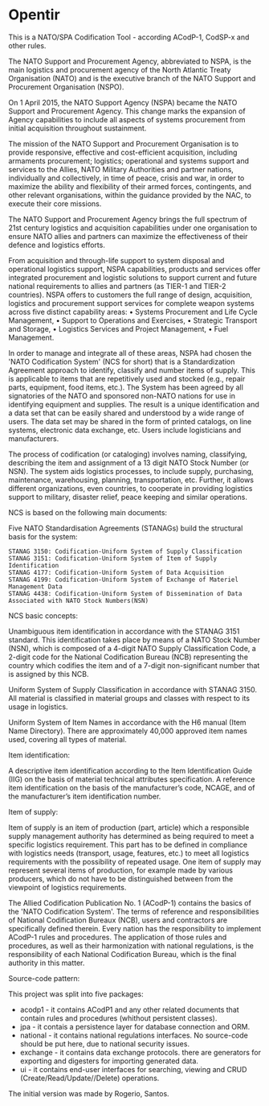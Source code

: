 # Opentir

This is a NATO/SPA Codification Tool - according ACodP-1, CodSP-x and other rules.

The NATO Support and Procurement Agency, abbreviated to NSPA, is the main logistics and procurement agency of the North Atlantic
Treaty Organisation (NATO) and is the executive branch of the NATO Support and Procurement Organisation (NSPO).

On 1 April 2015, the NATO Support Agency (NSPA) became the NATO Support and Procurement Agency. This change marks the expansion
of Agency capabilities to include all aspects of systems procurement from initial acquisition throughout sustainment.

The mission of the NATO Support and Procurement Organisation is to provide responsive, effective and cost-efficient acquisition,
including armaments procurement; logistics; operational and systems support and services to the Allies, NATO Military Authorities
and partner nations, individually and collectively, in time of peace, crisis and war, in order to maximize the ability and
flexibility of their armed forces, contingents, and other relevant organisations, within the guidance provided by the NAC, to
execute their core missions.

The NATO Support and Procurement Agency brings the full spectrum of 21st century logistics and acquisition capabilities under one
organisation to ensure NATO allies and partners can maximize the effectiveness of their defence and logistics efforts.

From acquisition and through-life support to system disposal and operational logistics support, NSPA capabilities, products and
services offer integrated procurement and logistic solutions to support current and future national requirements to allies and
partners (as TIER-1 and TIER-2 countries). NSPA offers to customers the full range of design, acquisition, logistics and
procurement support services for complete weapon systems across five distinct capability areas:
    • Systems Procurement and Life Cycle Management, 
    • Support to Operations and Exercises,
    • Strategic Transport and Storage,
    • Logistics Services and Project Management, 
    • Fuel Management.

In order to manage and integrate all of these areas, NSPA had chosen the 'NATO Codification System' (NCS for short) that is
a Standardization Agreement approach to identify, classify and number items of supply. This is applicable to items that are
repetitively used and stocked (e.g., repair parts, equipment, food items, etc.). The System has been agreed by all signatories
of the NATO and sponsored non-NATO nations for use in identifying equipment and supplies. The result is a unique identification
and a data set that can be easily shared and understood by a wide range of users. The data set may be shared in the form of
printed catalogs, on line systems, electronic data exchange, etc. Users include logisticians and manufacturers.

The process of codification (or cataloging) involves naming, classifying, describing the item and assignment of a 13 digit NATO
Stock Number (or NSN). The system aids logistics processes, to include supply, purchasing, maintenance, warehousing, planning, 
transportation, etc. Further, it allows different organizations, even countries, to cooperate in providing logistics support to
military, disaster relief, peace keeping and similar operations.

NCS is based on the following main documents:

Five NATO Standardisation Agreements (STANAGs) build the structural basis for the system:

    STANAG 3150: Codification-Uniform System of Supply Classification
    STANAG 3151: Codification-Uniform System of Item of Supply Identification
    STANAG 4177: Codification-Uniform System of Data Acquisition
    STANAG 4199: Codification-Uniform System of Exchange of Materiel Management Data
    STANAG 4438: Codification-Uniform System of Dissemination of Data Associated with NATO Stock Numbers(NSN)

NCS basic concepts:

Unambiguous item identification in accordance with the STANAG 3151 standard. This identification takes place by means of a NATO
Stock Number (NSN), which is composed of a 4-digit NATO Supply Classification Code, a 2-digit code for the National Codification
Bureau (NCB) representing the country which codifies the item and of a 7-digit non-significant number that is assigned by this
NCB.

Uniform System of Supply Classification in accordance with STANAG 3150. All material is classified in material groups and classes
with respect to its usage in logistics.

Uniform System of Item Names in accordance with the H6 manual (Item Name Directory). There are approximately 40,000 approved
item names used, covering all types of material.

Item identification:

A descriptive item identification according to the Item Identification Guide (IIG) on the basis of material technical attributes
specification. A reference item identification on the basis of the manufacturer’s code, NCAGE, and of the manufacturer’s item
identification number.

Item of supply:

Item of supply is an item of production (part, article) which a responsible supply management authority has determined as being
required to meet a specific logistics requirement. This part has to be defined in compliance with logistics needs (transport,
usage, features, etc.) to meet all logistics requirements with the possibility of repeated usage. One item of supply may
represent several items of production, for example made by various producers, which do not have to be distinguished between from
the viewpoint of logistics requirements.

The Allied Codification Publication No. 1 (ACodP-1) contains the basics of the 'NATO Codification System'. The terms of reference
and responsibilities of National Codification Bureaux (NCB), users and contractors are specifically defined therein. Every
nation has the responsibility to implement ACodP-1 rules and procedures. The application of those rules and procedures, as well
as their harmonization with national regulations, is the responsibility of each National Codification Bureau, which is the final
authority in this matter.

Source-code pattern:

This project was split into five packages:

- acodp1 -   it contains ACodP1 and any other related documents that contain rules and procedures (whithout persistent classes).
- jpa -      it contais a persistence layer for database connection and ORM.
- national - it contains national regulations interfaces. No source-code should be put here, due to national security issues.
- exchange - it contains data exchange protocols. there are generators for exporting and digesters for importing generated data.
- ui -       it contains end-user interfaces for searching, viewing and CRUD (Create/Read/Update//Delete) operations.

The initial version was made by Rogerio, Santos.
